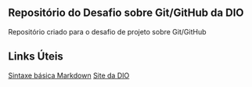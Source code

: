 ## Repositório do Desafio sobre Git/GitHub da DIO
Repositório criado para o desafio de projeto sobre Git/GitHub

## Links Úteis
[Sintaxe básica Markdown](https://guides.github.com/features/mastering-markdown/)
[Site da DIO](https://web.digitalinnovation.one/)
